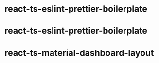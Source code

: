 # react-ts-eslint-prettier-boilerplate
# react-ts-eslint-prettier-boilerplate
# react-ts-material-dashboard-layout
